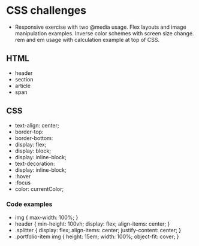 # CSS challenges

- Responsive exercise with two @media usage. Flex layouts and image manipulation examples. Inverse color schemes with screen size change. rem and em usage with calculation example at top of CSS.

## HTML

- header
- section
- article
- span

## CSS

- text-align: center;
- border-top:
- border-bottom:
- display: flex;
- display: block;
- display: inline-block;
- text-decoration:
- display: inline-block;
- :hover
- :focus
- color: currentColor;

### Code examples

- img {
  max-width: 100%;
  }
- header {
  min-height: 100vh;
  display: flex;
  align-items: center;
  }
- .splitter {
  display: flex;
  align-items: center;
  justify-content: center;
  }
- .portfolio-item img {
  height: 15em;
  width: 100%;
  object-fit: cover;
  }
